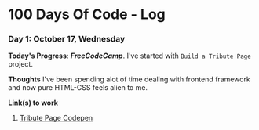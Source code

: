 # 100 Days Of Code - Log
<!-- 
### Day 0: February 30, 2016 (Example 1)
##### (delete me or comment me out)

**Today's Progress**: Fixed CSS, worked on canvas functionality for the app.

**Thoughts:** I really struggled with CSS, but, overall, I feel like I am slowly getting better at it. Canvas is still new for me, but I managed to figure out some basic functionality.

**Link to work:** [Calculator App](http://www.example.com)

### Day 0: February 30, 2016 (Example 2)
##### (delete me or comment me out)

**Today's Progress**: Fixed CSS, worked on canvas functionality for the app.

**Thoughts**: I really struggled with CSS, but, overall, I feel like I am slowly getting better at it. Canvas is still new for me, but I managed to figure out some basic functionality.

**Link(s) to work**: [Calculator App](http://www.example.com) -->


### Day 1: October 17, Wednesday

**Today's Progress**:
***FreeCodeCamp***. I've started with `Build a Tribute Page` project.

**Thoughts** I've been spending alot of time dealing with frontend framework and now pure HTML-CSS feels alien to me.

**Link(s) to work**
1. [Tribute Page Codepen](https://codepen.io/razi-rasheed/pen/vVdRxQ?editors=1100)